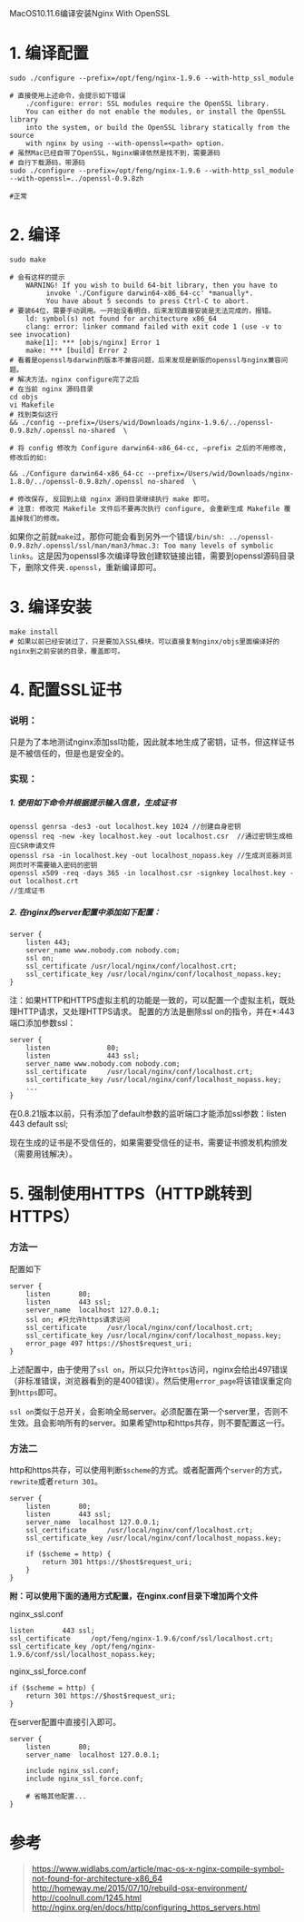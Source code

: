 MacOS10.11.6编译安装Nginx With OpenSSL

# 1. 编译配置

```shell
sudo ./configure --prefix=/opt/feng/nginx-1.9.6 --with-http_ssl_module

# 直接使用上述命令，会提示如下错误
    ./configure: error: SSL modules require the OpenSSL library.
    You can either do not enable the modules, or install the OpenSSL library
    into the system, or build the OpenSSL library statically from the source
    with nginx by using --with-openssl=<path> option.
# 虽然Mac已经自带了OpenSSL，Nginx编译依然是找不到，需要源码
# 自行下载源码，带源码
sudo ./configure --prefix=/opt/feng/nginx-1.9.6 --with-http_ssl_module --with-openssl=../openssl-0.9.8zh

#正常
```
# 2. 编译

```shell
sudo make

# 会有这样的提示
    WARNING! If you wish to build 64-bit library, then you have to
         invoke './Configure darwin64-x86_64-cc' *manually*.
         You have about 5 seconds to press Ctrl-C to abort.
# 要装64位，需要手动调用。一开始没看明白，后来发现直接安装是无法完成的，报错。
    ld: symbol(s) not found for architecture x86_64
    clang: error: linker command failed with exit code 1 (use -v to see invocation)
    make[1]: *** [objs/nginx] Error 1
    make: *** [build] Error 2
# 看着是openssl与darwin的版本不兼容问题，后来发现是新版的openssl与nginx兼容问题。
# 解决方法，nginx configure完了之后
# 在当前 nginx 源码目录
cd objs
vi Makefile
# 找到类似这行
&& ./config --prefix=/Users/wid/Downloads/nginx-1.9.6/../openssl-0.9.8zh/.openssl no-shared  \

# 将 config 修改为 Configure darwin64-x86_64-cc, –prefix 之后的不用修改, 修改后的如:

&& ./Configure darwin64-x86_64-cc --prefix=/Users/wid/Downloads/nginx-1.8.0/../openssl-0.9.8zh/.openssl no-shared  \

# 修改保存, 反回到上级 nginx 源码目录继续执行 make 即可。
# 注意: 修改完 Makefile 文件后不要再次执行 configure, 会重新生成 Makefile 覆盖掉我们的修改。
```

如果你之前就`make`过，那你可能会看到另外一个错误`/bin/sh: ../openssl-0.9.8zh/.openssl/ssl/man/man3/hmac.3: Too many levels of symbolic links`。这是因为openssl多次编译导致创建软链接出错，需要到openssl源码目录下，删除文件夹`.openssl`，重新编译即可。

# 3. 编译安装

```
make install
# 如果以前已经安装过了，只是要加入SSL模块，可以直接复制nginx/objs里面编译好的nginx到之前安装的目录，覆盖即可。
```

# 4. 配置SSL证书

### 说明：
只是为了本地测试nginx添加ssl功能，因此就本地生成了密钥，证书，但这样证书是不被信任的，但是也是安全的。

### 实现：

##### 1. 使用如下命令并根据提示输入信息，生成证书

```
openssl genrsa -des3 -out localhost.key 1024 //创建自身密钥
openssl req -new -key localhost.key -out localhost.csr  //通过密钥生成相应CSR申请文件
openssl rsa -in localhost.key -out localhost_nopass.key //生成浏览器浏览网页时不需要输入密码的密钥
openssl x509 -req -days 365 -in localhost.csr -signkey localhost.key -out localhost.crt
//生成证书
```

##### 2. 在nginx的server配置中添加如下配置：

```
server {
    listen 443;
    server_name www.nobody.com nobody.com;
    ssl on;
    ssl_certificate /usr/local/nginx/conf/localhost.crt;
    ssl_certificate_key /usr/local/nginx/conf/localhost_nopass.key;
}
```
注：如果HTTP和HTTPS虚拟主机的功能是一致的，可以配置一个虚拟主机，既处理HTTP请求，又处理HTTPS请求。 配置的方法是删除ssl on的指令，并在*:443端口添加参数ssl：

```
server {
    listen              80;
    listen              443 ssl;
    server_name www.nobody.com nobody.com;
    ssl_certificate     /usr/local/nginx/conf/localhost.crt;
    ssl_certificate_key /usr/local/nginx/conf/localhost_nopass.key;
    ...
}
```
在0.8.21版本以前，只有添加了default参数的监听端口才能添加ssl参数：listen 443 default ssl;

现在生成的证书是不受信任的，如果需要受信任的证书，需要证书颁发机构颁发（需要用钱解决）。

# 5. 强制使用HTTPS（HTTP跳转到HTTPS）

### 方法一
配置如下
```
server {
    listen       80;
    listen       443 ssl;
	server_name  localhost 127.0.0.1;
	ssl on; #只允许https请求访问
    ssl_certificate     /usr/local/nginx/conf/localhost.crt;
    ssl_certificate_key /usr/local/nginx/conf/localhost_nopass.key;
    error_page 497 https://$host$request_uri;
}
```
上述配置中，由于使用了`ssl on`，所以只允许`https`访问，nginx会给出497错误（非标准错误，浏览器看到的是400错误）。然后使用`error_page`将该错误重定向到`https`即可。

`ssl on`类似于总开关，会影响全局server。必须配置在第一个server里，否则不生效。且会影响所有的server。如果希望http和https共存，则不要配置这一行。

### 方法二
http和https共存，可以使用判断`$scheme`的方式。或者配置两个`server`的方式，`rewrite`或者`return 301`。

```
server {
    listen       80;
    listen       443 ssl;
	server_name  localhost 127.0.0.1;
    ssl_certificate     /usr/local/nginx/conf/localhost.crt;
    ssl_certificate_key /usr/local/nginx/conf/localhost_nopass.key;

    if ($scheme = http) {
        return 301 https://$host$request_uri;
    }
}
```

**附：可以使用下面的通用方式配置，在nginx.conf目录下增加两个文件**

nginx_ssl.conf
```
listen       443 ssl;
ssl_certificate     /opt/feng/nginx-1.9.6/conf/ssl/localhost.crt;
ssl_certificate_key /opt/feng/nginx-1.9.6/conf/ssl/localhost_nopass.key;
```

nginx_ssl_force.conf
```
if ($scheme = http) {
    return 301 https://$host$request_uri;
}
```

在server配置中直接引入即可。
```
server {
    listen       80;
	server_name  localhost 127.0.0.1;

	include nginx_ssl.conf;
	include nginx_ssl_force.conf;

    # 省略其他配置...
}
```


# 参考
> https://www.widlabs.com/article/mac-os-x-nginx-compile-symbol-not-found-for-architecture-x86_64
> http://homeway.me/2015/07/10/rebuild-osx-environment/
> http://coolnull.com/1245.html
> http://nginx.org/en/docs/http/configuring_https_servers.html


